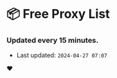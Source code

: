 # :package: Free Proxy List
### Updated every 15 minutes.

- Last updated: `2024-04-27 07:07`

:heart:
